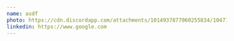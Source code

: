 ```yaml
---
name: asdf
photo: https://cdn.discordapp.com/attachments/1014937877060255834/1047708757603405945/VoidAudio_purple_wave_form_alien_1d196330-e4c0-412b-bc92-d77ff65d4a1e.png
linkedin: https://www.google.com
---
```

